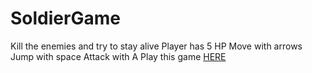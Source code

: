 # SoldierGame
Kill the enemies and try to stay alive
Player has 5 HP
Move with arrows
Jump with space
Attack with A
Play this game [HERE](https://games2024.itch.io/soldiergame)
